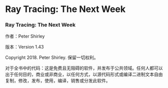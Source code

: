 # Ray Tracing: The Next Week
### Ray Tracing: The Next Week‌

作者：Peter Shirley

版本：Version 1.43

Copyright 2018. Peter Shirley. 保留一切权利。

对于全书中的代码：这是免费且无阻碍的软件，并发布于公共领域。任何人都可以出于任何目的，商业或非商业，以任何方式，以源代码形式或编译二进制文本自由复制，修改，发布，使用，编译，销售或分发此软件。





 